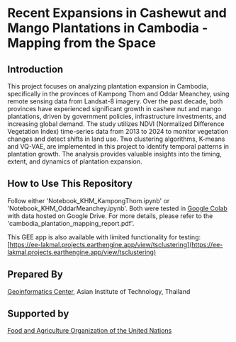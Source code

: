# Recent Expansions in Cashewut and Mango Plantations in Cambodia - Mapping from the Space

## Introduction

This project focuses on analyzing plantation expansion in Cambodia, specifically in the provinces of Kampong Thom and Oddar Meanchey, using remote sensing data from Landsat-8 imagery. Over the past decade, both provinces have experienced significant growth in cashew nut and mango plantations, driven by government policies, infrastructure investments, and increasing global demand. The study utilizes NDVI (Normalized Difference Vegetation Index) time-series data from 2013 to 2024 to monitor vegetation changes and detect shifts in land use. Two clustering algorithms, K-means and VQ-VAE, are implemented in this project to identify temporal patterns in plantation growth. The analysis provides valuable insights into the timing, extent, and dynamics of plantation expansion.

## How to Use This Repository

Follow either 'Notebook_KHM_KampongThom.ipynb' or 'Notebook_KHM_OddarMeanchey.ipynb'. Both were tested in [Google Colab](https://colab.research.google.com/) with data hosted on Google Drive. For more details, please refer to the 'cambodia_plantation_mapping_report.pdf'.

This GEE app is also available with limited functionality for testing: [https://ee-lakmal.projects.earthengine.app/view/tsclustering](https://ee-lakmal.projects.earthengine.app/view/tsclustering)

## Prepared By

[Geoinformatics Center](https://ait.ac.th/centre/geoinformatics-center/), Asian Institute of Technology, Thailand

## Supported by

[Food and Agriculture Organization of the United Nations](https://www.fao.org/home/en)
